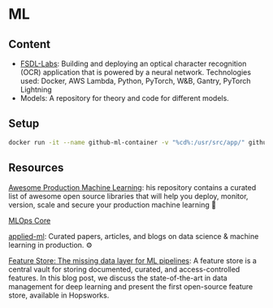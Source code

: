 # ML

## Content
- [FSDL-Labs](https://fullstackdeeplearning.com/course/2022/): Building and deploying an optical character recognition (OCR) application that is powered by a neural network. Technologies used: Docker, AWS Lambda, Python, PyTorch, W&B, Gantry, PyTorch Lightning
- Models: A repository for theory and code for different models.

## Setup
```bash
docker run -it --name github-ml-container -v "%cd%:/usr/src/app/" github-ml-image
```


## Resources
[Awesome Production Machine Learning](https://github.com/EthicalML/awesome-production-machine-learning): his repository contains a curated list of awesome open source libraries that will help you deploy, monitor, version, scale and secure your production machine learning 🚀

[MLOps Core](https://ml-ops.org/content/references.html)

[applied-ml](https://github.com/eugeneyan/applied-ml): Curated papers, articles, and blogs on data science & machine learning in production. ⚙️


[Feature Store: The missing data layer for ML pipelines](https://www.hopsworks.ai/post/feature-store-the-missing-data-layer-in-ml-pipelines): A feature store is a central vault for storing documented, curated, and access-controlled features. In this blog post, we discuss the state-of-the-art in data management for deep learning and present the first open-source feature store, available in Hopsworks.

